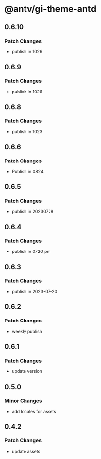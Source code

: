 # @antv/gi-theme-antd

## 0.6.10

### Patch Changes

- publish in 1026

## 0.6.9

### Patch Changes

- publish in 1026

## 0.6.8

### Patch Changes

- publish in 1023

## 0.6.6

### Patch Changes

- Publish in 0824

## 0.6.5

### Patch Changes

- publish in 20230728

## 0.6.4

### Patch Changes

- publish in 0720 pm

## 0.6.3

### Patch Changes

- publish in 2023-07-20

## 0.6.2

### Patch Changes

- weekly publish

## 0.6.1

### Patch Changes

- update version

## 0.5.0

### Minor Changes

- add locales for assets

## 0.4.2

### Patch Changes

- update assets
